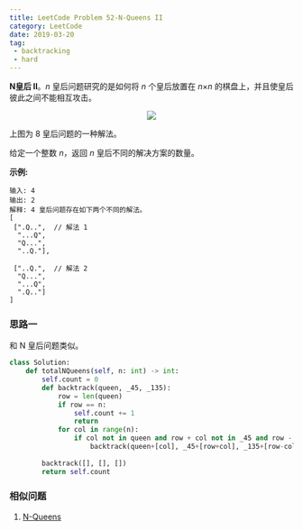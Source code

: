 ```yaml
---
title: LeetCode Problem 52-N-Queens II
category: LeetCode
date: 2019-03-20
tag:
 - backtracking
 - hard
---
```


**N皇后 II**。*n* 皇后问题研究的是如何将 *n* 个皇后放置在 *n*×*n* 的棋盘上，并且使皇后彼此之间不能相互攻击。

<center><img src="https://ws2.sinaimg.cn/large/006tKfTcly1g19kh62txcj307607ojrx.jpg" /></center>

上图为 8 皇后问题的一种解法。

给定一个整数 *n*，返回 *n* 皇后不同的解决方案的数量。

**示例:**

```
输入: 4
输出: 2
解释: 4 皇后问题存在如下两个不同的解法。
[
 [".Q..",  // 解法 1
  "...Q",
  "Q...",
  "..Q."],

 ["..Q.",  // 解法 2
  "Q...",
  "...Q",
  ".Q.."]
]
```

<!-- more -->

### 思路一

和 N 皇后问题类似。

```python
class Solution:
    def totalNQueens(self, n: int) -> int:
        self.count = 0
        def backtrack(queen, _45, _135):
            row = len(queen)
            if row == n:
                self.count += 1
                return 
            for col in range(n):
                if col not in queen and row + col not in _45 and row - col not in _135:
                    backtrack(queen+[col], _45+[row+col], _135+[row-col])
        
        backtrack([], [], [])
        return self.count
```

### 相似问题

1. [N-Queens](https://wendellgul.github.io/leetcode/2019/03/20/LeetCode-Problem-51-N-Queens/)